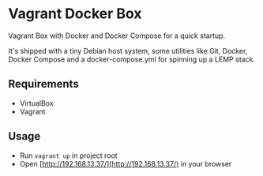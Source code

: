 # Vagrant Docker Box

Vagrant Box with Docker and Docker Compose for a quick startup.

It's shipped with a tiny Debian host system, some utilities like Git, 
Docker, Docker Compose and a docker-compose.yml for spinning up a LEMP 
stack.

## Requirements

- VirtualBox
- Vagrant

## Usage

- Run `vagrant up` in project root
- Open [http://192.168.13.37/](http://192.168.13.37/) in your browser